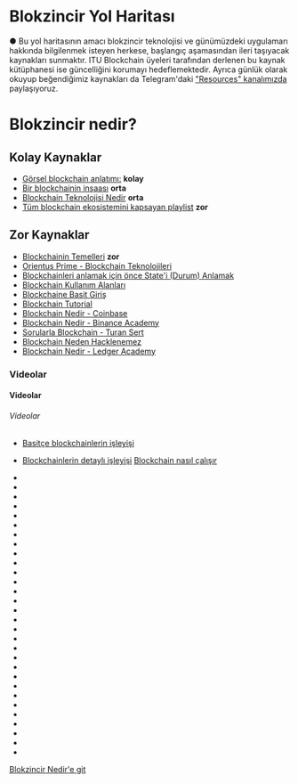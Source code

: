 # Blokzincir Yol Haritası
● Bu yol haritasının amacı blokzincir teknolojisi ve günümüzdeki uygulamarı hakkında bilgilenmek isteyen herkese, başlangıç aşamasından ileri taşıyacak kaynakları sunmaktır. ITU Blockchain üyeleri tarafından derlenen bu kaynak kütüphanesi ise güncelliğini korumayı hedeflemektedir. Ayrıca günlük olarak okuyup beğendiğimiz kaynakları da Telegram'daki ["Resources" kanalımızda](https://t.me/itublockchain) paylaşıyoruz.

# Blokzincir nedir?
## Kolay Kaynaklar
* [Görsel blockchain anlatımı:](https://andersbrownworth.com/blockchain/) **kolay**
* [Bir blockchainin inşaası](https://observablehq.com/@consensys-academy/building-a-blockchain) **orta**
* [Blockchain Teknolojisi Nedir](https://blockgeeks.com/guides/what-is-blockchain-technology/) **orta**
* [Tüm blockchain ekosistemini kapsayan playlist](https://www.youtube.com/playlist?list=PLy_eQQ6VGZFxUup6UrQumWu4i2xmtZcwa) **zor**
## Zor Kaynaklar
* [Blockchainin Temelleri](https://consensys.net/blog/blockchain-explained/here-comes-the-epoch-of-blockchain/) **zor**
* [Orientus Prime - Blockchain Teknolojileri](https://orientusprime.medium.com/adan-z-ye-blockchain-teknolojileri-d4041c632df0)
* [Blockchainleri anlamak için önce State'i (Durum) Anlamak](https://consensys.net/blog/blockchain-explained/want-to-really-understand-blockchain-you-need-to-understand-state/)
* [Blockchain Kullanım Alanları](https://consensys.net/blockchain-use-cases/)
* [Blockchaine Basit Giriş](https://medium.com/mindorks/what-is-blockchain-simplest-introduction-to-the-blockchain-764a468e1575)
* [Blockchain Tutorial](https://www.simplilearn.com/tutorials/blockchain-tutorial/blockchain-technology)
* [Blockchain Nedir - Coinbase](https://www.coinbase.com/tr/learn/crypto-basics/what-is-a-blockchain)
* [Blockchain Nedir - Binance Academy](https://academy.binance.com/tr/start-here#blockchain)
* [Sorularla Blockchain - Turan Sert](http://bit.ly/Sorularla_Blockchain)
* [Blockchain Neden Hacklenemez](https://coinmarketcap.com/alexandria/article/why-nobody-can-hack-a-blockchain)
* [Blockchain Nedir - Ledger Academy](https://www.ledger.com/academy/blockchain/what-is-blockchain)
### Videolar
#### Videolar
###### Videolar
* [Basitçe blockchainlerin işleyişi](https://www.youtube.com/watch?v=SSo_EIwHSd4)
* [Blockchainlerin detaylı işleyişi](https://www.youtube.com/watch?v=bBC-nXj3Ng4)
[Blockchain nasıl çalışır](https://www.youtube.com/watch?v=kHybf1aC-jE)
*
*
*
*
*
*
*
*
*

*
*
*
*
*
*
*
*
*
*
*
*
*
*
*
*
*
*
*
*
*
[Blokzincir Nedir'e git](#Blokzincir-nedir?)
